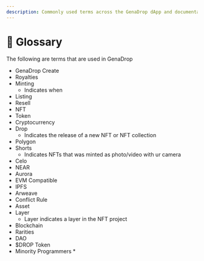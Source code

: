 ```yaml
---
description: Commonly used terms across the GenaDrop dApp and documentaiton
---
```


# 📖 Glossary



The following are terms that are used in GenaDrop

* GenaDrop Create
* Royalties
* Minting
  * Indicates when
* Listing
* Resell
* NFT
* Token
* Cryptocurrency
* Drop
  * Indicates the release of a new NFT or NFT collection
* Polygon
* Shorts
  * Indicates NFTs that was minted as photo/video with ur camera
* Celo
* NEAR
* Aurora
* EVM Compatible
* IPFS
* Arweave
* Conflict Rule
* Asset
* Layer
  * Layer indicates a layer in the NFT project
* Blockchain
* Rarities
* DAO
* $DROP Token
* Minority Programmers \*

